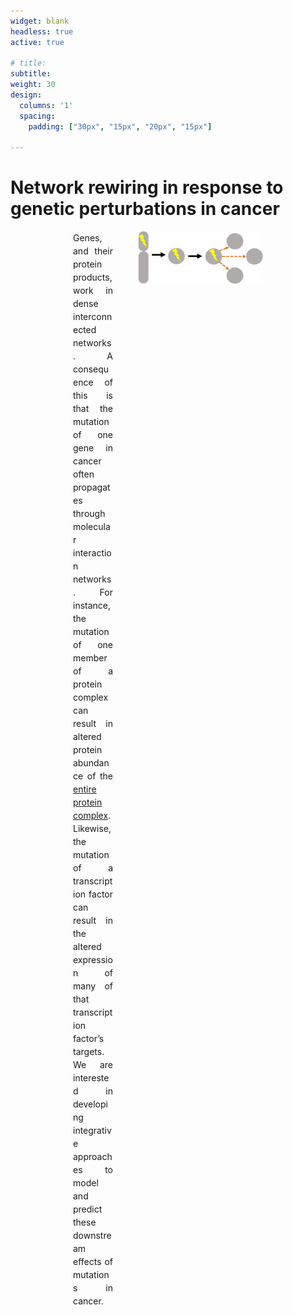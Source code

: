 ```yaml
---
widget: blank
headless: true
active: true

# title:
subtitle:
weight: 30  
design:
  columns: '1'
  spacing:
    padding: ["30px", "15px", "20px", "15px"]
  
---
```


<div class="universal-wrapper" pt-3>
  <h1> 
  Network rewiring in response to
  <br>
  genetic perturbations in cancer
  </h1>
</div>

<div style="padding-left:100px; padding-right:100px">
  <img align="right" width="200" src="NetworkEffects.png" />
  <p style="line-height:1.5; padding-right:240px"; align="justify">
  Genes, and their protein products, work in dense interconnected networks. A consequence of this is that the mutation of one gene in cancer often propagates through molecular interaction networks. For instance, the mutation of one member of a protein complex can result in altered protein abundance of the <a href="https://doi.org/10.1016/j.cels.2017.09.011">entire protein complex</a>. Likewise, the mutation of a transcription factor can result in the altered expression of many of that transcription factor’s targets. We are interested in developing integrative approaches to model and predict these downstream effects of mutations in cancer.</p>
</div>
